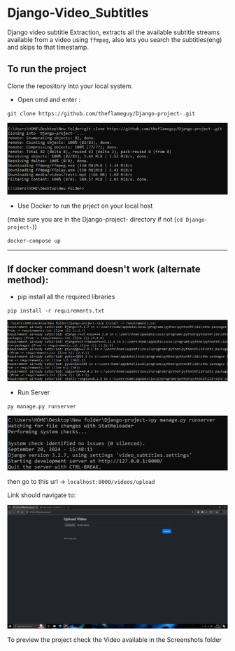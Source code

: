 # Django-Video_Subtitles
Django video subtitle Extraction, extracts all the available subtitle streams available from a video using `ffmpeg`, also lets you search the subtitles(eng) and skips to that timestamp.

## To run the project
Clone the repository into your local system.

- Open cmd and enter :

`git clone https://github.com/theflameguy/Django-project-.git`

![git clone command image](Screenshots/Cloning%20repo.PNG)

- Use Docker to run the prject on your local host

(make sure you are in the Django-project-  directory if not (`cd Django-project-`))

`docker-compose up`

<hr/>


## If docker command doesn't work (alternate method):

- pip install all the required libraries

`pip install -r requirements.txt`

![git clone command image](Screenshots/install%20requirements.PNG)

- Run Server

`py manage.py runserver`

![git clone command image](Screenshots/Run%20server.PNG)

then go to this url -> `localhost:8000/videos/upload`

Link should navigate to:

![git clone command image](Screenshots/Screenshot%20(20).png)


To preview the project check the Video available in the Screenshots folder






